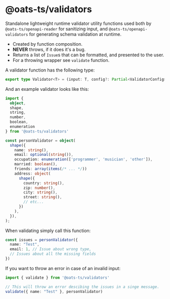 # @oats-ts/validators

Standalone lightweight runtime validator utility functions used both by `@oats-ts/openapi-reader` for sanitizing input, and `@oats-ts/openapi-validators` for generating schema validation at runtime.

- Created by function composition.
- **NEVER** throws, if it does it's a bug.
- Returns a list of `Issue`s that can be formatted, and presented to the user.
- For a throwing wrapper see `validate` function.

A validator function has the following type:

```ts
export type Validator<T> = (input: T, config?: Partial<ValidatorConfig>) => Issue[];
```

And an example validator looks like this:

```ts
import { 
  object, 
  shape, 
  string, 
  number, 
  boolean, 
  enumeration 
} from '@oats-ts/validators' 

const personValidator = object(
  shape({
    name: string(),
    email: optional(string()),
    occupation: enumeration(['programmer', 'musician', 'other']),
    married: boolean(),
    friends: array(items(/* ... */))
    address: object(
      shape({
        country: string(),
        zip: number(),
        city: string(),
        street: string(),
        // etc...
      })
    ),
  }),
);
```

When validating simply call this function:

```ts
const issues = personValidator({
  name: "Test",
  email: 1, // Issue about wrong type,
  // Issues about all the missing fields
})
```

If you want to throw an error in case of an invalid input:

```ts
import { validate } from '@oats-ts/validators' 

// This will throw an error descibing the issues in a singe message.
validate({ name: "Test" }, personValidator)

```
